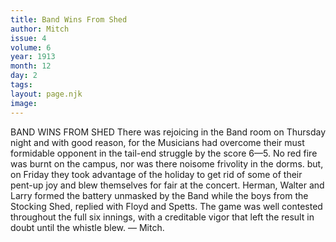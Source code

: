 ```yaml
---
title: Band Wins From Shed
author: Mitch
issue: 4
volume: 6
year: 1913
month: 12
day: 2
tags:
layout: page.njk
image:
---
```

BAND WINS FROM SHED    There was rejoicing in the Band room on Thursday night and with good reason, for the Musicians had overcome their must formidable opponent in the tail-end struggle by the score 6—5. No red fire was burnt on the campus, nor was there noisome frivolity in the dorms. but, on Friday they took advantage of the holiday to get rid of some of their pent-up joy and blew themselves for fair at the concert. Herman, Walter and Larry formed the battery unmasked by the Band while the boys from the Stocking Shed, replied with Floyd and Spetts. The game was well contested throughout the full six innings, with a creditable vigor that left the result in doubt until the whistle blew. — Mitch.       

